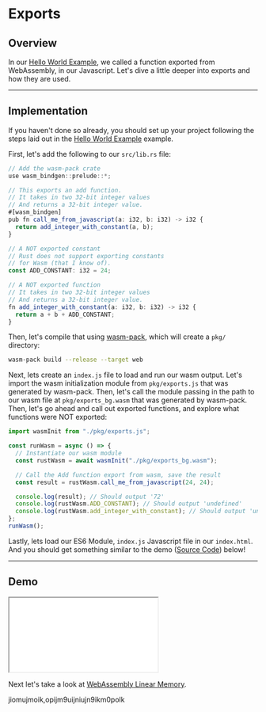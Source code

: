 # Exports

## Overview

In our [Hello World Example](/example-redirect?exampleName=hello-world), we called a function exported from WebAssembly, in our Javascript. Let's dive a little deeper into exports and how they are used.

---

## Implementation

If you haven't done so already, you should set up your project following the steps laid out in the [Hello World Example](/example-redirect?exampleName=hello-world) example.

First, let's add the following to our `src/lib.rs` file:

```typescript
// Add the wasm-pack crate
use wasm_bindgen::prelude::*;

// This exports an add function.
// It takes in two 32-bit integer values
// And returns a 32-bit integer value.
#[wasm_bindgen]
pub fn call_me_from_javascript(a: i32, b: i32) -> i32 {
  return add_integer_with_constant(a, b);
}

// A NOT exported constant
// Rust does not support exporting constants
// for Wasm (that I know of).
const ADD_CONSTANT: i32 = 24;

// A NOT exported function
// It takes in two 32-bit integer values
// And returns a 32-bit integer value.
fn add_integer_with_constant(a: i32, b: i32) -> i32 {
  return a + b + ADD_CONSTANT;
}
```

Then, let's compile that using [wasm-pack](https://github.com/rustwasm/wasm-pack), which will create a `pkg/` directory:

```bash
wasm-pack build --release --target web
```

Next, lets create an `index.js` file to load and run our wasm output. Let's import the wasm initialization module from `pkg/exports.js` that was generated by wasm-pack. Then, let's call the module passing in the path to our wasm file at `pkg/exports_bg.wasm` that was generated by wasm-pack. Then, let's go ahead and call out exported functions, and explore what functions were NOT exported:

```javascript
import wasmInit from "./pkg/exports.js";

const runWasm = async () => {
  // Instantiate our wasm module
  const rustWasm = await wasmInit("./pkg/exports_bg.wasm");

  // Call the Add function export from wasm, save the result
  const result = rustWasm.call_me_from_javascript(24, 24);

  console.log(result); // Should output '72'
  console.log(rustWasm.ADD_CONSTANT); // Should output 'undefined'
  console.log(rustWasm.add_integer_with_constant); // Should output 'undefined'
};
runWasm();
```

Lastly, lets load our ES6 Module, `index.js` Javascript file in our `index.html`. And you should get something similar to the demo ([Source Code](/source-redirect?path=examples/exports/demo/rust)) below!

---

## Demo

<iframe title="Rust Demo" src="/examples/exports/demo/rust/"></iframe>

Next let's take a look at [WebAssembly Linear Memory](/example-redirect?exampleName=webassembly-linear-memory).

jiomujmoik,opijm9uijniujn9ikm0polk
